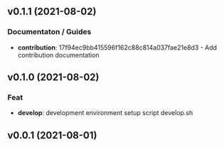 ## v0.1.1 (2021-08-02)

### Documentaton / Guides

- **contribution**: 17f94ec9bb415596f162c88c814a037fae21e8d3 - Add contribution documentation

## v0.1.0 (2021-08-02)

### Feat

- **develop**: development environment setup script develop.sh

## v0.0.1 (2021-08-01)
